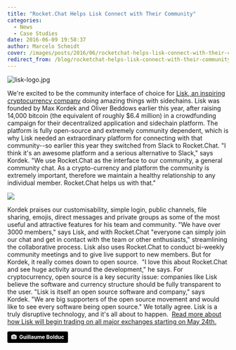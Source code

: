 ```yaml
---
title: "Rocket.Chat Helps Lisk Connect with Their Community"
categories:
  - News
  - Case Studies
date: 2016-06-09 19:58:37
author: Marcelo Schmidt
cover: /images/posts/2016/06/rocketchat-helps-lisk-connect-with-their-community/cover-lisk-community-connect.jpg
redirect_from: /blog/rocketchat-helps-lisk-connect-with-their-community
---
```


![](/images/posts/2016/06/rocketchat-helps-lisk-connect-with-their-community/lisk-logo.jpg? "lisk-logo.jpg")

We're excited to be the community interface of choice for [Lisk, an inspiring cryptocurrency company](http://lisk.io/) doing amazing things with sidechains. Lisk was founded by Max Kordek and Oliver Beddows earlier this year, after raising 14,000 bitcoin (the equivalent of roughly $6.4 million) in a crowdfunding campaign for their decentralized application and sidechain platform. The platform is fully open-source and extremely community dependent, which is why Lisk needed an extraordinary platform for connecting with that community--so earlier this year they switched from Slack to Rocket.Chat. "I think it's an awesome platform and a serious alternative to Slack," says Kordek. "We use Rocket.Chat as the interface to our community, a general community chat. As a crypto-currency and platform the community is extremely important, therefore we maintain a healthy relationship to any individual member. Rocket.Chat helps us with that."

![](/images/posts/2016/06/rocketchat-helps-lisk-connect-with-their-community/list_join_chat.jpg?)

Kordek praises our customisability, simple login, public channels, file sharing, emojis, direct messages and private groups as some of the most useful and attractive features for his team and community. "We have over 3000 members," says Lisk, and with Rocket.Chat "everyone can simply join our chat and get in contact with the team or other enthusiasts," streamlining the collaborative process. Lisk also uses Rocket.Chat to conduct bi-weekly community meetings and to give live support to new members. But for Kordek, it really comes down to open source.  "I love this about Rocket.Chat and see huge activity around the development," he says. For cryptocurrency, open source is a key security issue: companies like Lisk believe the software and currency structure should be fully transparent to the user. "Lisk is itself an open source software and company," says Kordek. "We are big supporters of the open source movement and would like to see every software being open source." We totally agree. Lisk is a truly disruptive technology, and it's all about to happen.  [Read more about how Lisk will begin trading on all major exchanges starting on May 24th.](http://www.ibtimes.co.uk/lisk-releases-modular-cryptocurrency-sidechains-1559351)

<a style="background-color:black;color:white;text-decoration:none;padding:4px 6px;font-family:-apple-system, BlinkMacSystemFont, &quot;San Francisco&quot;, &quot;Helvetica Neue&quot;, Helvetica, Ubuntu, Roboto, Noto, &quot;Segoe UI&quot;, Arial, sans-serif;font-size:12px;font-weight:bold;line-height:1.2;display:inline-block;border-radius:3px;" href="https://unsplash.com/@guibolduc?utm_medium=referral&amp;utm_campaign=photographer-credit&amp;utm_content=creditBadge" target="_blank" rel="noopener noreferrer" title="Download free do whatever you want high-resolution photos from Guillaume Bolduc"><span style="display:inline-block;padding:2px 3px;"><svg xmlns="http://www.w3.org/2000/svg" style="height:12px;width:auto;position:relative;vertical-align:middle;top:-1px;fill:white;" viewBox="0 0 32 32"><title>unsplash-logo</title><path d="M20.8 18.1c0 2.7-2.2 4.8-4.8 4.8s-4.8-2.1-4.8-4.8c0-2.7 2.2-4.8 4.8-4.8 2.7.1 4.8 2.2 4.8 4.8zm11.2-7.4v14.9c0 2.3-1.9 4.3-4.3 4.3h-23.4c-2.4 0-4.3-1.9-4.3-4.3v-15c0-2.3 1.9-4.3 4.3-4.3h3.7l.8-2.3c.4-1.1 1.7-2 2.9-2h8.6c1.2 0 2.5.9 2.9 2l.8 2.4h3.7c2.4 0 4.3 1.9 4.3 4.3zm-8.6 7.5c0-4.1-3.3-7.5-7.5-7.5-4.1 0-7.5 3.4-7.5 7.5s3.3 7.5 7.5 7.5c4.2-.1 7.5-3.4 7.5-7.5z"></path></svg></span><span style="display:inline-block;padding:2px 3px;">Guillaume Bolduc</span></a>
